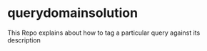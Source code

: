 # querydomainsolution
This Repo explains about how to tag a particular query against its description 
